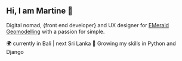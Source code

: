 ## Hi, I am Martine 🦋

Digital nomad, {front end developer} and UX designer for [EMerald Geomodelling](https://www.emerald-geomodelling.com/) with a passion for simple.


🌍 currently in Bali | next Sri Lanka
🌱 Growing my skills in Python and Django 




<!--
**martineho/martineho** is a ✨ _special_ ✨ repository because its `README.md` (this file) appears on your GitHub profile.

Here are some ideas to get you started:

- 🔭 I’m currently working on ...
- 🌱 I’m currently learning ...
- 👯 I’m looking to collaborate on ...
- 🤔 I’m looking for help with ...
- 💬 Ask me about ...
- 📫 How to reach me: ...
- 😄 Pronouns: ...
- ⚡ Fun fact: ...
-->
